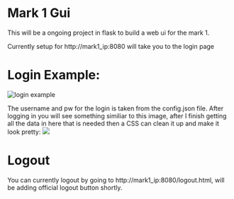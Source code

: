 # Mark 1 Gui
This will be a ongoing project in flask to build a web ui for the mark 1.

Currently setup for http://mark1_ip:8080 will take you to the login page

# Login Example:

![login example](https://user-images.githubusercontent.com/1426587/28755344-af03371e-7526-11e7-8853-2d82cb931e3d.png)

The username and pw for the login is taken from the config.json file.  After logging in you will see something similiar to this image, after I finish getting all the data in here that is needed then a CSS can clean it up and make it look pretty:
![](https://user-images.githubusercontent.com/1426587/28755365-5f3a3bd2-7527-11e7-831e-820daf559906.png)

# Logout
You can currently logout by going to http://mark1_ip:8080/logout.html, will be adding official logout button shortly.
